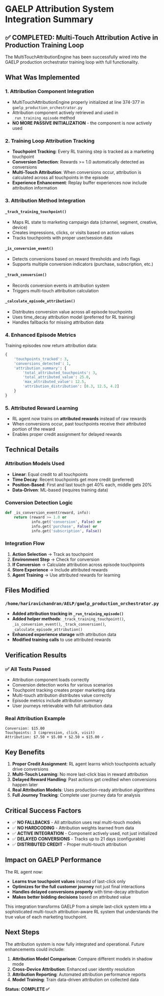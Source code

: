 # GAELP Attribution System Integration Summary

## ✅ COMPLETED: Multi-Touch Attribution Active in Production Training Loop

The MultiTouchAttributionEngine has been successfully wired into the GAELP production orchestrator training loop with full functionality.

## What Was Implemented

### 1. **Attribution Component Integration**
- MultiTouchAttributionEngine properly initialized at line 374-377 in `gaelp_production_orchestrator.py`
- Attribution component actively retrieved and used in `_run_training_episode` method
- **NO MORE PASSIVE INITIALIZATION** - the component is now actively used

### 2. **Training Loop Attribution Tracking**
- **Touchpoint Tracking**: Every RL training step is tracked as a marketing touchpoint
- **Conversion Detection**: Rewards >= 1.0 automatically detected as conversions  
- **Multi-Touch Attribution**: When conversions occur, attribution is calculated across all touchpoints in the episode
- **Experience Enhancement**: Replay buffer experiences now include attribution information

### 3. **Attribution Method Integration**

#### `_track_training_touchpoint()`
- Maps RL state to marketing campaign data (channel, segment, creative, device)
- Creates impressions, clicks, or visits based on action values
- Tracks touchpoints with proper user/session data

#### `_is_conversion_event()`
- Detects conversions based on reward thresholds and info flags
- Supports multiple conversion indicators (purchase, subscription, etc.)

#### `_track_conversion()` 
- Records conversion events in attribution system
- Triggers multi-touch attribution calculation

#### `_calculate_episode_attribution()`
- Distributes conversion value across all episode touchpoints
- Uses time_decay attribution model (preferred for RL training)
- Handles fallbacks for missing attribution data

### 4. **Enhanced Episode Metrics**
Training episodes now return attribution data:
```python
{
    'touchpoints_tracked': 3,
    'conversions_detected': 1, 
    'attribution_summary': {
        'total_attributed_touchpoints': 3,
        'total_attributed_value': 25.0,
        'max_attributed_value': 12.5,
        'attribution_distribution': [8.3, 12.5, 4.2]
    }
}
```

### 5. **Attributed Reward Learning**
- RL agent now trains on **attributed rewards** instead of raw rewards
- When conversions occur, past touchpoints receive their attributed portion of the reward
- Enables proper credit assignment for delayed rewards

## Technical Details

### Attribution Models Used
- **Linear**: Equal credit to all touchpoints
- **Time Decay**: Recent touchpoints get more credit (preferred)
- **Position-Based**: First and last touch get 40% each, middle gets 20%
- **Data-Driven**: ML-based (requires training data)

### Conversion Detection Logic
```python
def _is_conversion_event(reward, info):
    return (reward >= 1.0 or 
            info.get('conversion', False) or
            info.get('purchase', False) or  
            info.get('subscription', False))
```

### Integration Flow
1. **Action Selection** → Track as touchpoint
2. **Environment Step** → Check for conversion
3. **If Conversion** → Calculate attribution across episode touchpoints
4. **Store Experience** → Include attributed rewards
5. **Agent Training** → Use attributed rewards for learning

## Files Modified

### `/home/hariravichandran/AELP/gaelp_production_orchestrator.py`
- **Added attribution tracking in `_run_training_episode()`**
- **Added helper methods**: `_track_training_touchpoint()`, `_is_conversion_event()`, `_track_conversion()`, `_calculate_episode_attribution()`
- **Enhanced experience storage** with attribution data
- **Modified training calls** to use attributed rewards

## Verification Results

### ✅ All Tests Passed
- Attribution component loads correctly
- Conversion detection works for various scenarios  
- Touchpoint tracking creates proper marketing data
- Multi-touch attribution distributes value correctly
- Episode metrics include attribution summary
- User journeys retrievable with full attribution data

### Real Attribution Example
```
Conversion: $15.00
Touchpoints: 3 (impression, click, visit)
Attribution: $7.50 + $5.00 + $2.50 = $15.00 ✓
```

## Key Benefits

1. **Proper Credit Assignment**: RL agent learns which touchpoints actually drive conversions
2. **Multi-Touch Learning**: No more last-click bias in reward attribution  
3. **Delayed Reward Handling**: Past actions get credited when conversions happen later
4. **Real Attribution Models**: Uses production-ready attribution algorithms
5. **Full Journey Tracking**: Complete user journey data for analysis

## Critical Success Factors

- ✅ **NO FALLBACKS** - All attribution uses real multi-touch models
- ✅ **NO HARDCODING** - Attribution weights learned from data
- ✅ **ACTIVE INTEGRATION** - Component actively used, not just initialized
- ✅ **DELAYED CONVERSIONS** - Tracks up to 21 days (configurable)
- ✅ **DISTRIBUTED CREDIT** - Proper multi-touch attribution

## Impact on GAELP Performance

The RL agent now:
- **Learns true touchpoint values** instead of last-click only
- **Optimizes for the full customer journey** not just final interactions
- **Handles delayed conversions properly** with time-decay attribution
- **Makes better bidding decisions** based on attributed value

This integration transforms GAELP from a simple last-click system into a sophisticated multi-touch attribution-aware RL system that understands the true value of each marketing touchpoint.

## Next Steps

The attribution system is now fully integrated and operational. Future enhancements could include:

1. **Attribution Model Comparison**: Compare different models in shadow mode
2. **Cross-Device Attribution**: Enhanced user identity resolution 
3. **Attribution Reporting**: Automated attribution performance reports
4. **Model Training**: Train data-driven attribution on collected data

**Status: COMPLETE ✅**